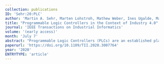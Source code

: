```yaml
---
collection: publications
ID: 'Sehr:20:PLC'
author: 'Martin A. Sehr, Marten Lohstroh, Mathew Weber, Ines Ugalde, Martin Witte, Joerg Neidig, Stephan Hoeme, Mehrdad Niknami, and Edward A. Lee'
title: "Programmable Logic Controllers in the Context of Industry 4.0"
journal: 'IEEE Transactions on Industrial Informatics'
volume: '(early access)'
month: 'July 7'
abstract: "Programmable Logic Controllers (PLCs) are an established platform, widely used throughout industrial automation but rather poorly understood among researchers. This paper gives an overview of the state of the practice, explaining why this settled technology persists throughout industry and presenting a critical analysis of the strengths and weaknesses of the dominant programming styles for today's PLC-based automation systems. We describe the software execution patterns that are standardized loosely in IEC 61131-3 and, where there are ambiguities in the standard, realized in concrete vendor implementations of PLCs. Ultimately, we identify opportunities for improvements that would enable increasingly complex industrial automation applications under the novel technical requirements associated with Industry 4.0 type environments without compromising the safety and reliability guaranteed by the current industrial automation technology stack."
paperurl: 'https://doi.org/10.1109/TII.2020.3007764'
year: '2020'
ENTRYTYPE: 'article'
---
```


